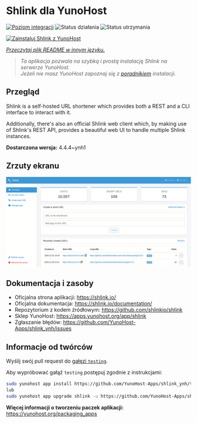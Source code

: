 <!--
To README zostało automatycznie wygenerowane przez <https://github.com/YunoHost/apps/tree/master/tools/readme_generator>
Nie powinno być ono edytowane ręcznie.
-->

# Shlink dla YunoHost

[![Poziom integracji](https://apps.yunohost.org/badge/integration/shlink)](https://ci-apps.yunohost.org/ci/apps/shlink/)
![Status działania](https://apps.yunohost.org/badge/state/shlink)
![Status utrzymania](https://apps.yunohost.org/badge/maintained/shlink)

[![Zainstaluj Shlink z YunoHost](https://install-app.yunohost.org/install-with-yunohost.svg)](https://install-app.yunohost.org/?app=shlink)

*[Przeczytaj plik README w innym języku.](./ALL_README.md)*

> *Ta aplikacja pozwala na szybką i prostą instalację Shlink na serwerze YunoHost.*  
> *Jeżeli nie masz YunoHost zapoznaj się z [poradnikiem](https://yunohost.org/install) instalacji.*

## Przegląd

Shlink is a self-hosted URL shortener which provides both a REST and a CLI interface to interact with it.

Additionally, there's also an official Shlink web client which, by making use of Shlink's REST API, provides a beautiful web UI to handle multiple Shlink instances.

**Dostarczona wersja:** 4.4.4~ynh1

## Zrzuty ekranu

![Zrzut ekranu z Shlink](./doc/screenshots/shlink-web-client-placeholder.jpg)

## Dokumentacja i zasoby

- Oficjalna strona aplikacji: <https://shlink.io/>
- Oficjalna dokumentacja: <https://shlink.io/documentation/>
- Repozytorium z kodem źródłowym: <https://github.com/shlinkio/shlink>
- Sklep YunoHost: <https://apps.yunohost.org/app/shlink>
- Zgłaszanie błędów: <https://github.com/YunoHost-Apps/shlink_ynh/issues>

## Informacje od twórców

Wyślij swój pull request do [gałęzi `testing`](https://github.com/YunoHost-Apps/shlink_ynh/tree/testing).

Aby wypróbować gałąź `testing` postępuj zgodnie z instrukcjami:

```bash
sudo yunohost app install https://github.com/YunoHost-Apps/shlink_ynh/tree/testing --debug
lub
sudo yunohost app upgrade shlink -u https://github.com/YunoHost-Apps/shlink_ynh/tree/testing --debug
```

**Więcej informacji o tworzeniu paczek aplikacji:** <https://yunohost.org/packaging_apps>
